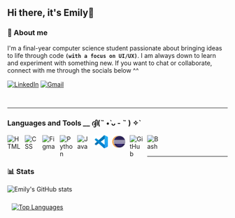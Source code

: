 ## Hi there, it's Emily👋

### 🌟 About me

I'm a final-year computer science student passionate about bringing ideas to life through code **`(with a focus on UI/UX)`**. I am always down to learn and experiment with something new. If you want to chat or collaborate, connect with me through the socials below ^^

<p align="left">
      <a href="https://www.linkedin.com/in/yeong-meng-li/">
         <img style="vertical-align: middle; height: 28px;" src="https://img.shields.io/badge/LinkedIn-0A66C2?style=for-the-badge&logo=linkedin&logoColor=white" alt="LinkedIn"/></a>
      <a href="mailto:emily@gmail.com" target="_blank" aria-label="Email Emily">
        <img style="vertical-align: middle; height: 28px;" src="https://img.shields.io/badge/Gmail-D14836?style=for-the-badge&logo=gmail&logoColor=white" alt="Gmail"/></a>
</p>

   </p>

<br />

---
### Languages and Tools __ ദ്ദി(˵ •̀ ᴗ - ˵ ) ✧`

<img align="left" alt="HTML" width="30px" style="padding-right:10px;" src="https://cdn.jsdelivr.net/gh/devicons/devicon/icons/html5/html5-plain.svg" />
<img align="left" alt="CSS" width="30px" style="padding-right:10px;" src="https://cdn.jsdelivr.net/gh/devicons/devicon/icons/css3/css3-plain.svg" />
<img align="left" alt="Figma" width="30px" style="padding-right:10px;" src="https://www.vectorlogo.zone/logos/figma/figma-icon.svg" />
<img align="left" alt="Python" width="30px" style="padding-right:10px;" src="https://cdn.jsdelivr.net/gh/devicons/devicon/icons/python/python-plain.svg" />
<img align="left" alt="Java" width="30px" style="padding-right:10px;" src="https://cdn.jsdelivr.net/gh/devicons/devicon/icons/java/java-original.svg"/>
<img align="left" alt="VSCode" width="30px" style="padding-right:10px;" src="https://raw.githubusercontent.com/devicons/devicon/master/icons/vscode/vscode-original.svg" />
<img align="left" alt="Eclipse" width="30px" style="padding-right:10px;" src="https://raw.githubusercontent.com/devicons/devicon/master/icons/eclipse/eclipse-original.svg" />
<img align="left" alt="GitHub" width="30px" style="padding-right:10px;" src="https://cdn.jsdelivr.net/gh/devicons/devicon/icons/github/github-original.svg" />
<img align="left" alt="Bash" width="30px" style="padding-right:10px;" src="https://cdn.jsdelivr.net/gh/devicons/devicon/icons/bash/bash-original.svg" />

<br />
<br />

---
### 📊 Stats

![Emily's GitHub stats](https://github-readme-stats.vercel.app/api?username=emilyyeong&show_icons=true&theme=vue-dark)
<p align="left">
  <a href="https://github.com/emilyyeong/github-readme-stats">
    <img src="https://github-readme-stats.vercel.app/api/top-langs/?username=emilyyeong&layout=compact&bg_color=000000&border_color=ffffff&text_color=ffffff&hide=HTML&langs_count=6&border_radius=10&size_weight=0.5&count_weight=0.5&exclude_repo=github-readme-stats" alt="Top Languages" style="margin: 10px;" />
  </a>
</p>



<!--
**emilyyeong/emilyyeong** is a ✨ _special_ ✨ repository because its `README.md` (this file) appears on your GitHub profile.

Here are some ideas to get you started:

- 🔭 I’m currently working on ...
- 🌱 I’m currently learning ...
- 👯 I’m looking to collaborate on ...
- 🤔 I’m looking for help with ...
- 💬 Ask me about ...
- 📫 How to reach me: ...
- 😄 Pronouns: ...
- ⚡ Fun fact: ...
-->
